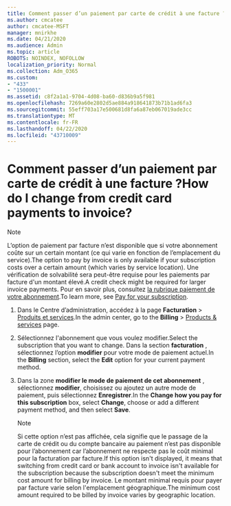 ```yaml
---
title: Comment passer d’un paiement par carte de crédit à une facture ?
ms.author: cmcatee
author: cmcatee-MSFT
manager: mnirkhe
ms.date: 04/21/2020
ms.audience: Admin
ms.topic: article
ROBOTS: NOINDEX, NOFOLLOW
localization_priority: Normal
ms.collection: Adm_O365
ms.custom:
- "433"
- "1500001"
ms.assetid: c8f2a1a1-9704-4d08-ba60-d836b9a5f981
ms.openlocfilehash: 7269a60e2802d5ae884a918641873b71b1ad6fa3
ms.sourcegitcommit: 55eff703a17e500681d8fa6a87eb067019ade3cc
ms.translationtype: MT
ms.contentlocale: fr-FR
ms.lasthandoff: 04/22/2020
ms.locfileid: "43710009"
---
```

# <a name="how-do-i-change-from-credit-card-payments-to-invoice"></a><span data-ttu-id="e1757-102">Comment passer d’un paiement par carte de crédit à une facture ?</span><span class="sxs-lookup"><span data-stu-id="e1757-102">How do I change from credit card payments to invoice?</span></span>

> [!NOTE]
> <span data-ttu-id="e1757-103">L’option de paiement par facture n’est disponible que si votre abonnement coûte sur un certain montant (ce qui varie en fonction de l’emplacement du service).</span><span class="sxs-lookup"><span data-stu-id="e1757-103">The option to pay by invoice is only available if your subscription costs over a certain amount (which varies by service location).</span></span> <span data-ttu-id="e1757-104">Une vérification de solvabilité sera peut-être requise pour les paiements par facture d'un montant élevé.</span><span class="sxs-lookup"><span data-stu-id="e1757-104">A credit check might be required for larger invoice payments.</span></span> <span data-ttu-id="e1757-105">Pour en savoir plus, consultez [la rubrique paiement de votre abonnement](https://docs.microsoft.com/office365/admin/subscriptions-and-billing/pay-for-your-subscription).</span><span class="sxs-lookup"><span data-stu-id="e1757-105">To learn more, see [Pay for your subscription](https://docs.microsoft.com/office365/admin/subscriptions-and-billing/pay-for-your-subscription).</span></span>
  
1. <span data-ttu-id="e1757-106">Dans le Centre d’administration, accédez à la page **Facturation** \> [Produits et services](https://go.microsoft.com/fwlink/p/?linkid=842054).</span><span class="sxs-lookup"><span data-stu-id="e1757-106">In the admin center, go to the **Billing** \> [Products & services](https://go.microsoft.com/fwlink/p/?linkid=842054) page.</span></span>

2. <span data-ttu-id="e1757-107">Sélectionnez l'abonnement que vous voulez modifier.</span><span class="sxs-lookup"><span data-stu-id="e1757-107">Select the subscription that you want to change.</span></span> <span data-ttu-id="e1757-108">Dans la section **facturation** , sélectionnez l’option **modifier** pour votre mode de paiement actuel.</span><span class="sxs-lookup"><span data-stu-id="e1757-108">In the **Billing** section, select the **Edit** option for your current payment method.</span></span>

3. <span data-ttu-id="e1757-109">Dans la zone **modifier le mode de paiement de cet abonnement** , sélectionnez **modifier**, choisissez ou ajoutez un autre mode de paiement, puis sélectionnez **Enregistrer**.</span><span class="sxs-lookup"><span data-stu-id="e1757-109">In the **Change how you pay for this subscription** box, select **Change**, choose or add a different payment method, and then select **Save**.</span></span>

   > [!NOTE]
   > <span data-ttu-id="e1757-110">Si cette option n’est pas affichée, cela signifie que le passage de la carte de crédit ou du compte bancaire au paiement n’est pas disponible pour l’abonnement car l’abonnement ne respecte pas le coût minimal pour la facturation par facture.</span><span class="sxs-lookup"><span data-stu-id="e1757-110">If this option isn't displayed, it means that switching from credit card or bank account to invoice isn't available for the subscription because the subscription doesn't meet the minimum cost amount for billing by invoice.</span></span> <span data-ttu-id="e1757-111">Le montant minimal requis pour payer par facture varie selon l'emplacement géographique.</span><span class="sxs-lookup"><span data-stu-id="e1757-111">The minimum cost amount required to be billed by invoice varies by geographic location.</span></span>
  
